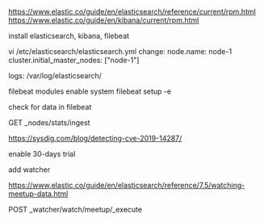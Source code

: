 https://www.elastic.co/guide/en/elasticsearch/reference/current/rpm.html
https://www.elastic.co/guide/en/kibana/current/rpm.html

install elasticsearch, kibana,  filebeat


vi /etc/elasticsearch/elasticsearch.yml
change:
node.name: node-1
cluster.initial_master_nodes: ["node-1"]

logs:
/var/log/elasticsearch/



filebeat modules enable system
filebeat setup -e

check for data in filebeat

GET _nodes/stats/ingest

https://sysdig.com/blog/detecting-cve-2019-14287/

enable 30-days trial

add watcher

https://www.elastic.co/guide/en/elasticsearch/reference/7.5/watching-meetup-data.html

POST _watcher/watch/meetup/_execute
